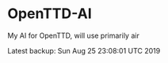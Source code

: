 # OpenTTD-AI
My AI for OpenTTD, will use primarily air

Latest backup: Sun Aug 25 23:08:01 UTC 2019
